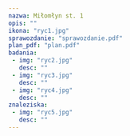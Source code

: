 ```yaml
---
nazwa: Miłomłyn st. 1
opis: ""
ikona: "ryc1.jpg"
sprawozdanie: "sprawozdanie.pdf"
plan_pdf: "plan.pdf"
badania:
 - img: "ryc2.jpg"
   desc: ""
 - img: "ryc3.jpg"
   desc: ""
 - img: "ryc4.jpg"
   desc: ""
znaleziska:
 - img: "ryc5.jpg"
   desc: ""
---
```

